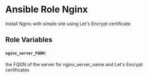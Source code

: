 # Ansible Role Nginx
Install Nginx with simple site using Let's Encrypt certificate

## Role Variables

#### `nginx_server_FQDN`:
the FQDN of the server for  nginx_server_name and Let's Encrypt certificates

